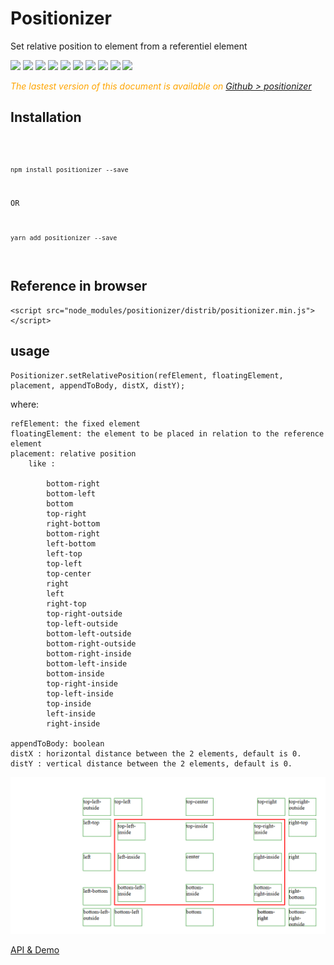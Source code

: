 # Positionizer

Set relative position to element from a referentiel element

 <div style="display:inline">
    <a target="_blank" title="build" href="https://travis-ci.org/Sylvain59650/positionizer"><img src="https://travis-ci.org/Sylvain59650/positionizer.png?branch=master" /></a>
    <a target="_blank" title="version" href="https://www.npmjs.com/package/positionizer"><img src="https://img.shields.io/npm/v/positionizer.svg" /></a>
    <a target="_blank" title="package" href="https://github.com/Sylvain59650/positionizer"><img src="https://img.shields.io/github/package-json/v/Sylvain59650/positionizer.svg" /></a>
    <a target="_blank" title="dependencies" href="https://david-dm.org/Sylvain59650/positionizer"><img src="https://img.shields.io/david/Sylvain59650/positionizer.svg" /></a>
    <a target="_blank" title="dependencies graph" href="http://npm.anvaka.com/#/view/2d/positionizer"><img src="https://img.shields.io/badge/dependencies-graph-blue.svg" /></a>
    <img src="https://img.shields.io/bundlephobia/min/positionizer.svg" />
    <img src="https://img.shields.io/badge/eslint-ok-blue.svg" />
    <a target="_blank" title="tests" href="https://sylvain59650.github.io/positionizer/"><img src="https://img.shields.io/badge/tests-passing-brightgreen.svg" /></a>
    <img src="https://img.shields.io/npm/l/positionizer.svg" />
    <img src="https://hits.dwyl.com/Sylvain59650/positionizer.svg" />
  </div>


 <div class="Note" style="color:orange;font-style:italic">
 
The lastest version of this document is available on [Github > positionizer](https://github.com/Sylvain59650/positionizer/blob/master/README.md)


</div>



## Installation
<code>

    npm install positionizer --save

OR

    yarn add positionizer --save
</code>

## Reference in browser

    <script src="node_modules/positionizer/distrib/positionizer.min.js"></script>

## usage

    Positionizer.setRelativePosition(refElement, floatingElement, placement, appendToBody, distX, distY);

where:

    refElement: the fixed element
    floatingElement: the element to be placed in relation to the reference element
    placement: relative position
        like :

            bottom-right
            bottom-left
            bottom
            top-right
            right-bottom
            bottom-right
            left-bottom
            left-top
            top-left
            top-center
            right
            left
            right-top
            top-right-outside
            top-left-outside
            bottom-left-outside
            bottom-right-outside
            bottom-right-inside
            bottom-left-inside
            bottom-inside
            top-right-inside
            top-left-inside
            top-inside
            left-inside
            right-inside

    appendToBody: boolean
    distX : horizontal distance between the 2 elements, default is 0.
    distY : vertical distance between the 2 elements, default is 0.
<img src="position.png" />

<a href="">API & Demo</a>